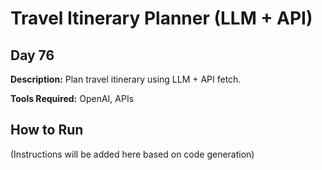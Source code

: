 # Travel Itinerary Planner (LLM + API)

## Day 76

**Description:** Plan travel itinerary using LLM + API fetch.

**Tools Required:** OpenAI, APIs

## How to Run

(Instructions will be added here based on code generation)
